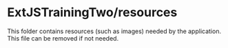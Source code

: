 # ExtJSTrainingTwo/resources

This folder contains resources (such as images) needed by the application. This file can
be removed if not needed.
